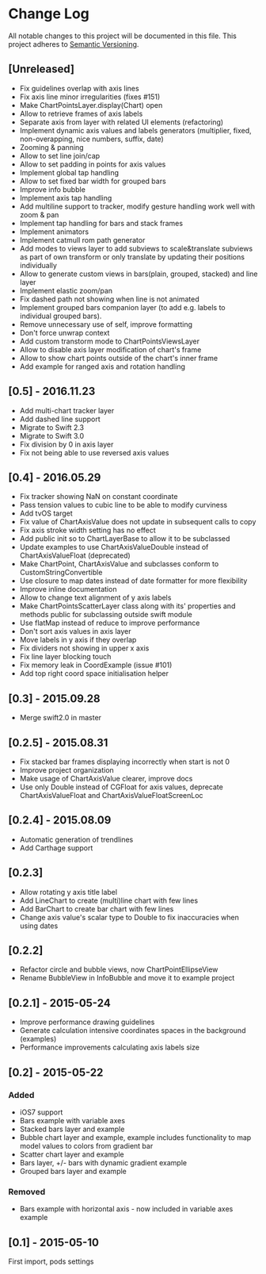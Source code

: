 # Change Log
All notable changes to this project will be documented in this file.
This project adheres to [Semantic Versioning](http://semver.org/).

## [Unreleased]
- Fix guidelines overlap with axis lines
- Fix axis line minor irregularities (fixes #151)
- Make ChartPointsLayer.display(Chart) open
- Allow to retrieve frames of axis labels
- Separate axis from layer with related UI elements (refactoring)
- Implement dynamic axis values and labels generators (multiplier, fixed, non-overapping, nice numbers, suffix, date)
- Zooming & panning
- Allow to set line join/cap
- Allow to set padding in points for axis values
- Implement global tap handling
- Allow to set fixed bar width for grouped bars
- Improve info bubble
- Implement axis tap handling
- Add multiline support to tracker, modify gesture handling work well with zoom & pan
- Implement tap handling for bars and stack frames
- Implement animators
- Implement catmull rom path generator
- Add modes to views layer to add subviews to scale&translate subviews as part of own transform or only translate by updating their positions individually
- Allow to generate custom views in bars(plain, grouped, stacked) and line layer
- Implement elastic zoom/pan
- Fix dashed path not showing when line is not animated
- Implement grouped bars companion layer (to add e.g. labels to individual grouped bars).
- Remove unnecessary use of self, improve formatting
- Don't force unwrap context
- Add custom transtorm mode to ChartPointsViewsLayer
- Allow to disable axis layer modification of chart's frame
- Allow to show chart points outside of the chart's inner frame 
- Add example for ranged axis and rotation handling

## [0.5] - 2016.11.23
- Add multi-chart tracker layer
- Add dashed line support
- Migrate to Swift 2.3
- Migrate to Swift 3.0
- Fix division by 0 in axis layer
- Fix not being able to use reversed axis values

## [0.4] - 2016.05.29
- Fix tracker showing NaN on constant coordinate
- Pass tension values to cubic line to be able to modify curviness
- Add tvOS target
- Fix value of ChartAxisValue does not update in subsequent calls to copy
- Fix axis stroke width setting has no effect
- Add public init so to ChartLayerBase to allow it to be subclassed
- Update examples to use ChartAxisValueDouble instead of ChartAxisValueFloat (deprecated)
- Make ChartPoint, ChartAxisValue and subclasses conform to CustomStringConvertible
- Use closure to map dates instead of date formatter for more flexibility
- Improve inline documentation
- Allow to change text alignment of y axis labels
- Make ChartPointsScatterLayer class along with its' properties and methods public for subclassing outside swift module
- Use flatMap instead of reduce to improve performance
- Don't sort axis values in axis layer
- Move labels in y axis if they overlap
- Fix dividers not showing in upper x axis
- Fix line layer blocking touch
- Fix memory leak in CoordExample (issue #101)
- Add top right coord space initialisation helper

## [0.3] - 2015.09.28
- Merge swift2.0 in master

## [0.2.5] - 2015.08.31
- Fix stacked bar frames displaying incorrectly when start is not 0
- Improve project organization
- Make usage of ChartAxisValue clearer, improve docs
- Use only Double instead of CGFloat for axis values, deprecate ChartAxisValueFloat and ChartAxisValueFloatScreenLoc

## [0.2.4] - 2015.08.09
- Automatic generation of trendlines
- Add Carthage support

## [0.2.3]
- Allow rotating y axis title label
- Add LineChart to create (multi)line chart with few lines
- Add BarChart to create bar chart with few lines
- Change axis value's scalar type to Double to fix inaccuracies when using dates

## [0.2.2]
- Refactor circle and bubble views, now ChartPointEllipseView
- Rename BubbleView in InfoBubble and move it to example project

## [0.2.1] - 2015-05-24
- Improve performance drawing guidelines
- Generate calculation intensive coordinates spaces in the background (examples)
- Performance improvements calculating axis labels size

## [0.2] - 2015-05-22

### Added
- iOS7 support
- Bars example with variable axes
- Stacked bars layer and example
- Bubble chart layer and example, example includes functionality to map model values to colors from gradient bar
- Scatter chart layer and example
- Bars layer, +/- bars with dynamic gradient example 
- Grouped bars layer and example

### Removed
- Bars example with horizontal axis - now included in variable axes example

## [0.1] - 2015-05-10
First import, pods settings
